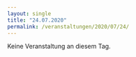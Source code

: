 ```yaml
---
layout: single
title: "24.07.2020"
permalink: /veranstaltungen/2020/07/24/
---
```


Keine Veranstaltung an diesem Tag.

